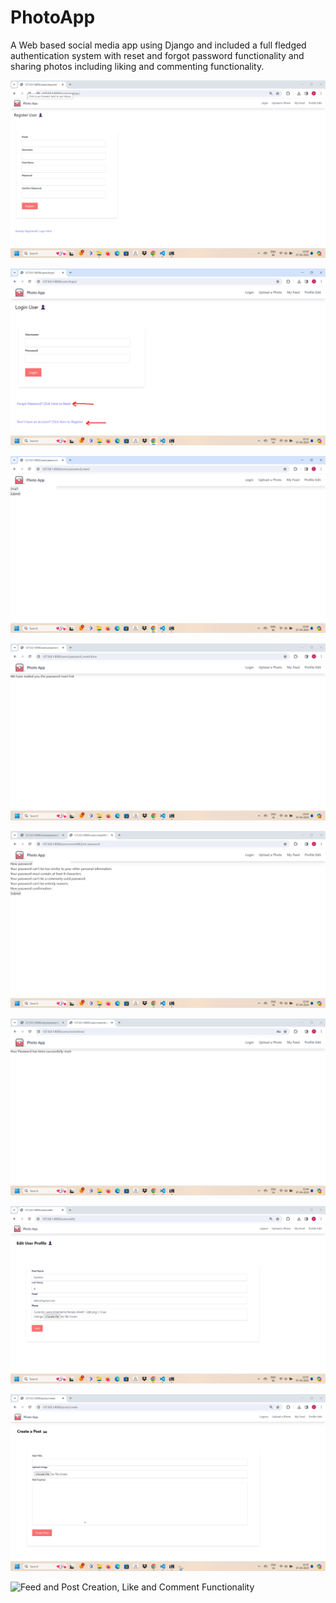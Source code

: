 # PhotoApp

A Web based social media app using Django and included a full fledged authentication system with reset and forgot password functionality and sharing photos including liking and commenting functionality.

![Register Page](https://github.com/reshma-r06/Photo-App---Django/blob/main/Register%20Page.png)

![Login Page](https://github.com/reshma-r06/Photo-App---Django/blob/main/Login%20Page.png)

![Password Reset(1)](https://github.com/reshma-r06/Photo-App---Django/blob/main/Password%20Reset(1).png)

![Password Reset(2)](https://github.com/reshma-r06/Photo-App---Django/blob/main/Password%20Reset(2).png)

![Password Reset(3)](https://github.com/reshma-r06/Photo-App---Django/blob/main/Password%20Reset(3).png)

![Password Reset(4)](https://github.com/reshma-r06/Photo-App---Django/blob/main/Password%20Reset(4).png)

![Profile Edit Page](https://github.com/reshma-r06/Photo-App---Django/blob/main/Profile%20Edit%20Page.png)

![Post Creation Page](https://github.com/reshma-r06/Photo-App---Django/blob/main/Post%20Creation%20Page.png)

![Feed and Post Creation, Like and Comment Functionality](https://github.com/reshma-r06/Photo-App---Django/blob/main/Feed%20and%20Post%20Creation%2C%20Like%20and%20Comment%20Functionality%20min.gif)

